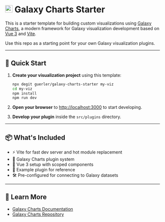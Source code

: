 # <img src="https://cdn.jsdelivr.net/gh/galaxyproject/galaxy-charts/docs/public/galaxy-charts.svg" alt="Galaxy Charts Logo" width="24" /> Galaxy Charts Starter

This is a starter template for building custom visualizations using [Galaxy Charts](https://github.com/galaxyproject/galaxy-charts), a modern framework for Galaxy visualization development based on [Vue 3](https://vuejs.org/) and [Vite](https://vitejs.dev/).

Use this repo as a starting point for your own Galaxy visualization plugins.

---

## 🚀 Quick Start

1. **Create your visualization project** using this template:

    ```bash
    npx degit guerler/galaxy-charts-starter my-viz
    cd my-viz
    npm install
    npm run dev
    ```

2. **Open your browser** to [http://localhost:3000](http://localhost:3000) to start developing.

3. **Develop your plugin** inside the `src/plugins` directory.

---

## 📦 What's Included

-   ⚡ Vite for fast dev server and hot module replacement
-   🧩 Galaxy Charts plugin system
-   🎨 Vue 3 setup with scoped components
-   🧪 Example plugin for reference
-   🛠️ Pre-configured for connecting to Galaxy datasets

---

## 📘 Learn More

-   [Galaxy Charts Documentation](https://galaxyproject.github.io/galaxy-charts/)
-   [Galaxy Charts Repository](https://github.com/galaxyproject/galaxy-charts)
